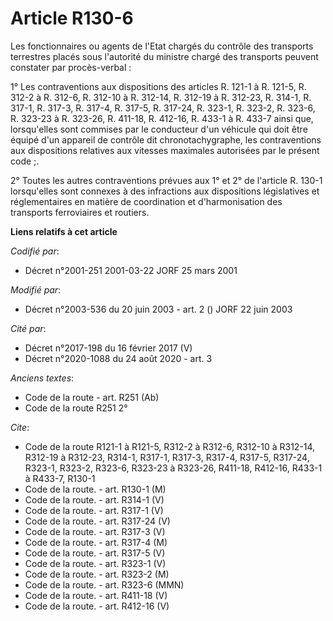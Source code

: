 # Article R130-6

Les fonctionnaires ou agents de l'Etat chargés du contrôle des transports terrestres placés sous l'autorité du ministre
chargé des transports peuvent constater par procès-verbal :

1° Les contraventions aux dispositions des articles R. 121-1 à R. 121-5, R. 312-2 à R. 312-6, R. 312-10 à R. 312-14, R.
312-19 à R. 312-23, R. 314-1, R. 317-1, R. 317-3, R. 317-4, R. 317-5, R. 317-24, R. 323-1, R. 323-2, R. 323-6, R. 323-23 à R.
323-26, R. 411-18, R. 412-16, R. 433-1 à R. 433-7 ainsi que, lorsqu'elles sont commises par le conducteur d'un véhicule qui
doit être équipé d'un appareil de contrôle dit chronotachygraphe, les contraventions aux dispositions relatives aux vitesses
maximales autorisées par le présent code ;.

2° Toutes les autres contraventions prévues aux 1° et 2° de l'article R. 130-1 lorsqu'elles sont connexes à des infractions
aux dispositions législatives et réglementaires en matière de coordination et d'harmonisation des transports ferroviaires et
routiers.

**Liens relatifs à cet article**

_Codifié par_:

  - Décret n°2001-251 2001-03-22 JORF 25 mars 2001

_Modifié par_:

  - Décret n°2003-536 du 20 juin 2003 - art. 2 () JORF 22 juin 2003

_Cité par_:

  - Décret n°2017-198 du 16 février 2017 (V)
  - Décret n°2020-1088 du 24 août 2020 - art. 3

_Anciens textes_:

  - Code de la route - art. R251 (Ab)
  - Code de la route R251 2°

_Cite_:

  - Code de la route R121-1 à R121-5, R312-2 à R312-6, R312-10 à R312-14, R312-19 à R312-23, R314-1, R317-1, R317-3, R317-4, R317-5, R317-24, R323-1, R323-2, R323-6, R323-23 à R323-26, R411-18, R412-16, R433-1 à R433-7, R130-1
  - Code de la route. - art. R130-1 (M)
  - Code de la route. - art. R314-1 (V)
  - Code de la route. - art. R317-1 (V)
  - Code de la route. - art. R317-24 (V)
  - Code de la route. - art. R317-3 (V)
  - Code de la route. - art. R317-4 (M)
  - Code de la route. - art. R317-5 (V)
  - Code de la route. - art. R323-1 (V)
  - Code de la route. - art. R323-2 (M)
  - Code de la route. - art. R323-6 (MMN)
  - Code de la route. - art. R411-18 (V)
  - Code de la route. - art. R412-16 (V)

